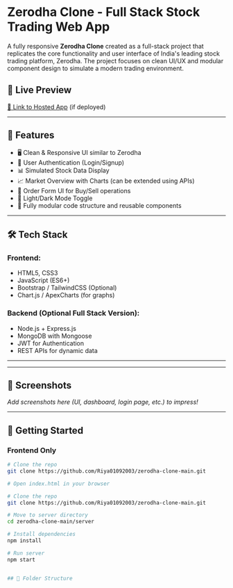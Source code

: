 # Zerodha Clone - Full Stack Stock Trading Web App

A fully responsive **Zerodha Clone** created as a full-stack project that replicates the core functionality and user interface of India's leading stock trading platform, Zerodha. The project focuses on clean UI/UX and modular component design to simulate a modern trading environment.

## 🚀 Live Preview

[🔗 Link to Hosted App](#) (if deployed)

---

## 📌 Features

- 🖥️ Clean & Responsive UI similar to Zerodha
- 🔐 User Authentication (Login/Signup)
- 📊 Simulated Stock Data Display
- 📈 Market Overview with Charts (can be extended using APIs)
- 🧾 Order Form UI for Buy/Sell operations
- 🌙 Light/Dark Mode Toggle
- 🧠 Fully modular code structure and reusable components

---

## 🛠️ Tech Stack

### Frontend:
- HTML5, CSS3
- JavaScript (ES6+)
- Bootstrap / TailwindCSS (Optional)
- Chart.js / ApexCharts (for graphs)

### Backend (Optional Full Stack Version):
- Node.js + Express.js
- MongoDB with Mongoose
- JWT for Authentication
- REST APIs for dynamic data

---

---

## 📸 Screenshots

_Add screenshots here (UI, dashboard, login page, etc.) to impress!_

---

## 🚀 Getting Started

### Frontend Only

```bash
# Clone the repo
git clone https://github.com/Riya01092003/zerodha-clone-main.git

# Open index.html in your browser

# Clone the repo
git clone https://github.com/Riya01092003/zerodha-clone-main.git

# Move to server directory
cd zerodha-clone-main/server

# Install dependencies
npm install

# Run server
npm start


## 📂 Folder Structure

